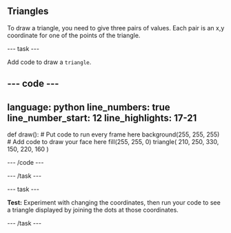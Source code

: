 ## Triangles

To draw a triangle, you need to give three pairs of values. Each pair is an x,y coordinate for one of the points of the triangle.

--- task ---

Add code to draw a `triangle`.

--- code ---
---
language: python
line_numbers: true
line_number_start: 12
line_highlights: 17-21
---

def draw():
    # Put code to run every frame here
    background(255, 255, 255)  
    # Add code to draw your face here
    fill(255, 255, 0) 
    triangle(
        210, 250, 
        330, 150, 
        220, 160
    )  
  
--- /code ---

--- /task ---

--- task ---

**Test:** Experiment with changing the coordinates, then run your code to see a triangle displayed by joining the dots at those coordinates.

--- /task ---
